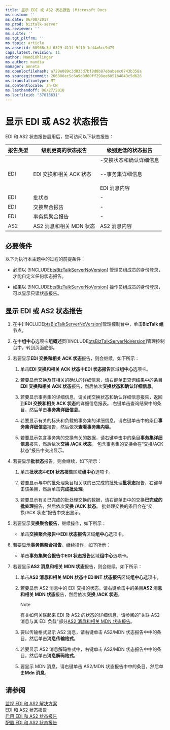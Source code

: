 ```yaml
---
title: 显示 EDI 或 AS2 状态报告 |Microsoft Docs
ms.custom: ''
ms.date: 06/08/2017
ms.prod: biztalk-server
ms.reviewer: ''
ms.suite: ''
ms.tgt_pltfrm: ''
ms.topic: article
ms.assetid: 60968c3d-6329-411f-9f10-1dd4a6cc9d79
caps.latest.revision: 11
author: MandiOhlinger
ms.author: mandia
manager: anneta
ms.openlocfilehash: a729e089c3d833d7bf8d8b87ebabeec0743b358a
ms.sourcegitcommit: 266308ec5c6a9d8d80ff298ee6051b4843c5d626
ms.translationtype: MT
ms.contentlocale: zh-CN
ms.lasthandoff: 06/27/2018
ms.locfileid: "37018631"
---
```

# <a name="displaying-an-edi-or-as2-status-report"></a>显示 EDI 或 AS2 状态报告
EDI 和 AS2 状态报告启用后，您可访问以下状态报告：  
  
|报告类型|级别更高的状态报告|级别更低的状态报告|  
|--------------------|---------------------------------|--------------------------------|  
|EDI|EDI 交换和相关 ACK 状态|-交换状态和确认详细信息<br /><br /> --事务集详细信息<br /><br /> EDI 消息内容|  
|EDI|批状态|-|  
|EDI|交换聚合报告|-|  
|EDI|事务集聚合报告|-|  
|AS2|AS2 消息和相关 MDN 状态|AS2 消息内容|  
  
## <a name="prerequisites"></a>必要條件  
 以下为执行本主题中的过程的前提条件：  
  
- 必须以 [!INCLUDE[btsBizTalkServerNoVersion](../includes/btsbiztalkservernoversion-md.md)] 管理员组成员的身份登录，才能自定义任何状态报告。  
  
- 如果以 [!INCLUDE[btsBizTalkServerNoVersion](../includes/btsbiztalkservernoversion-md.md)] 操作员组成员的身份登录，可以显示只读状态报告。  
  
## <a name="display-an-edi-or-as2-status-report"></a>显示 EDI 或 AS2 状态报告  
  
1. 在中[!INCLUDE[btsBizTalkServerNoVersion](../includes/btsbiztalkservernoversion-md.md)]管理控制台中，单击**BizTalk 组**节点。  
  
2. 在中**组中心**选项卡**组概述**页[!INCLUDE[btsBizTalkServerNoVersion](../includes/btsbiztalkservernoversion-md.md)]管理控制台中，转到页面底部。  
  
3. 若要显示**EDI 交换和相关 ACK 状态**报告，则会继续，如下所示：  
  
   1.  单击**EDI 交换和相关 ACK 状态**中**EDI 状态报告**区域**组中心**选项卡。  
  
   2.  若要显示交换及其相关的确认的详细信息，请右键单击查询结果中的条目**EDI 交换和相关 ACK 状态**报告，然后依次**交换状态和确认详细信息**。  
  
   3.  若要显示事务集的详细信息，请关闭交换状态和确认详细信息报告，返回到**EDI 交换和相关 ACK 状态**的详细信息报表。 右键单击查询结果中的条目，然后单击**事务集详细信息**。  
  
   4.  若要显示有关的标头和负载的事务集的详细信息，请右键单击中的条目**事务集详细信息**报告，然后依次**查看事务集内容**。  
  
   5.  若要显示包含事务集的交换有关的数据，请右键单击中的条目**事务集详细信息**报告，然后依次**交换 /ACK 状态**。 包含事务集的交换会在“交换/ACK 状态”报告中突出显示。  
  
4. 若要显示**批状态**报告，则会继续，如下所示：  
  
   1.  单击**批状态**中**EDI 状态报告**区域**组中心**选项卡。  
  
   2.  若要显示与中的批处理条目相关联的已完成的批处理**批状态**报告，右键单击该条目，然后单击**完成批处理**。  
  
   3.  若要显示有关已完成的批处理交换的数据，请右键单击中的交换**已完成的批处理**报告，然后依次**交换 /ACK 状态**。 批处理交换的条目会在“交换/ACK 状态”报告中突出显示。  
  
5. 若要显示**交换聚合报告**，继续操作，如下所示：  
  
   -   单击**交换聚合报告**中**EDI 状态报告**区域**组中心**选项卡。  
  
6. 若要显示**事务集聚合报告**，继续操作，如下所示：  
  
   -   单击**事务集聚合报告**中**EDI 状态报告**区域**组中心**选项卡。  
  
7. 若要显示**AS2 消息和相关 MDN 状态**报告，则会继续，如下所示：  
  
   1.  单击**AS2 消息和相关 MDN 状态**中**EDIINT 状态报告**区域**组中心**选项卡。  
  
   2.  若要显示 AS2 消息中的 EDI 交换的状态，请右键单击中的条目**AS2 消息和相关 MDN 状态**报告，然后依次**交换 /ACK 状态**。  
  
       > [!NOTE]
       >  有关如何关联起来 EDI 及 AS2 的状态的详细信息，请参阅的"关联 AS2 消息与其 EDI 负载"部分[AS2 消息和相关 MDN 状态报告](../core/as2-message-and-correlated-mdn-status-report.md)。  
  
   3.  要以传输格式显示 AS2 消息，请右键单击 AS2/MDN 状态报告中中的条目，然后单击**消息传输格式**。  
  
   4.  若要显示 AS2 消息解码格式中，右键单击 AS2/MDN 状态报告中中的条目，然后单击**消息解码格式**。  
  
   5.  要显示 MDN 消息，请右键单击 AS2/MDN 状态报告中中的条目，然后单击**Mdn 消息**。  
  
## <a name="see-also"></a>请参阅  
 [监视 EDI 和 AS2 解决方案](../core/monitoring-edi-and-as2-solutions.md)   
 [EDI 和 AS2 状态报告](../core/edi-and-as2-status-reporting.md)   
 [启用 EDI 和 AS2 状态报告](../core/enabling-edi-and-as2-status-reports.md)   
 [配置 EDI 和 AS2 状态报告](../core/configuring-an-edi-and-as2-status-report.md)